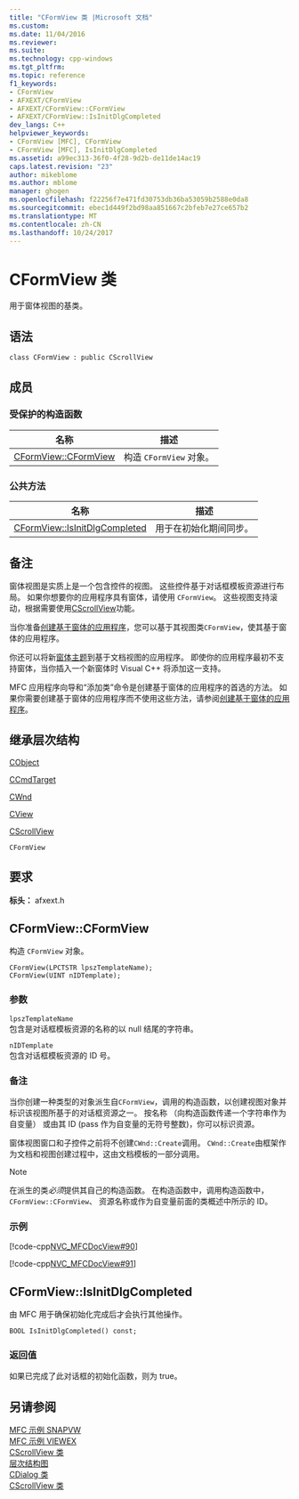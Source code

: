```yaml
---
title: "CFormView 类 |Microsoft 文档"
ms.custom: 
ms.date: 11/04/2016
ms.reviewer: 
ms.suite: 
ms.technology: cpp-windows
ms.tgt_pltfrm: 
ms.topic: reference
f1_keywords:
- CFormView
- AFXEXT/CFormView
- AFXEXT/CFormView::CFormView
- AFXEXT/CFormView::IsInitDlgCompleted
dev_langs: C++
helpviewer_keywords:
- CFormView [MFC], CFormView
- CFormView [MFC], IsInitDlgCompleted
ms.assetid: a99ec313-36f0-4f28-9d2b-de11de14ac19
caps.latest.revision: "23"
author: mikeblome
ms.author: mblome
manager: ghogen
ms.openlocfilehash: f22256f7e471fd30753db36ba53059b2588e0da8
ms.sourcegitcommit: ebec1d449f2bd98aa851667c2bfeb7e27ce657b2
ms.translationtype: MT
ms.contentlocale: zh-CN
ms.lasthandoff: 10/24/2017
---
```

# <a name="cformview-class"></a>CFormView 类
用于窗体视图的基类。  
  
## <a name="syntax"></a>语法  
  
```  
class CFormView : public CScrollView  
```  
  
## <a name="members"></a>成员  
  
### <a name="protected-constructors"></a>受保护的构造函数  
  
|名称|描述|  
|----------|-----------------|  
|[CFormView::CFormView](#cformview)|构造 `CFormView` 对象。|  
  
### <a name="public-methods"></a>公共方法  
  
|名称|描述|  
|----------|-----------------|  
|[CFormView::IsInitDlgCompleted](#isinitdlgcompleted)|用于在初始化期间同步。|  
  
## <a name="remarks"></a>备注  
 窗体视图是实质上是一个包含控件的视图。 这些控件基于对话框模板资源进行布局。 如果你想要你的应用程序具有窗体，请使用 `CFormView`。 这些视图支持滚动，根据需要使用[CScrollView](../../mfc/reference/cscrollview-class.md)功能。  
  
 当你准备[创建基于窗体的应用程序](../../mfc/reference/creating-a-forms-based-mfc-application.md)，您可以基于其视图类`CFormView`，使其基于窗体的应用程序。  
  
 你还可以将新[窗体主题](../../mfc/form-views-mfc.md)到基于文档视图的应用程序。 即使你的应用程序最初不支持窗体，当你插入一个新窗体时 Visual C++ 将添加这一支持。  
  
 MFC 应用程序向导和“添加类”命令是创建基于窗体的应用程序的首选的方法。 如果你需要创建基于窗体的应用程序而不使用这些方法，请参阅[创建基于窗体的应用程序](../../mfc/reference/creating-a-forms-based-mfc-application.md)。  
  
## <a name="inheritance-hierarchy"></a>继承层次结构  
 [CObject](../../mfc/reference/cobject-class.md)  
  
 [CCmdTarget](../../mfc/reference/ccmdtarget-class.md)  
  
 [CWnd](../../mfc/reference/cwnd-class.md)  
  
 [CView](../../mfc/reference/cview-class.md)  
  
 [CScrollView](../../mfc/reference/cscrollview-class.md)  
  
 `CFormView`  
  
## <a name="requirements"></a>要求  
 **标头：** afxext.h  
  
##  <a name="cformview"></a>CFormView::CFormView  
 构造 `CFormView` 对象。  
  
```  
CFormView(LPCTSTR lpszTemplateName);  
CFormView(UINT nIDTemplate);
```  
  
### <a name="parameters"></a>参数  
 `lpszTemplateName`  
 包含是对话框模板资源的名称的以 null 结尾的字符串。  
  
 `nIDTemplate`  
 包含对话框模板资源的 ID 号。  
  
### <a name="remarks"></a>备注  
 当你创建一种类型的对象派生自`CFormView`，调用的构造函数，以创建视图对象并标识该视图所基于的对话框资源之一。 按名称 （向构造函数传递一个字符串作为自变量） 或由其 ID (pass 作为自变量的无符号整数)，你可以标识资源。  
  
 窗体视图窗口和子控件之前将不创建`CWnd::Create`调用。 `CWnd::Create`由框架作为文档和视图创建过程中，这由文档模板的一部分调用。  
  
> [!NOTE]
>  在派生的类*必须*提供其自己的构造函数。 在构造函数中，调用构造函数中， `CFormView::CFormView`、 资源名称或作为自变量前面的类概述中所示的 ID。  
  
### <a name="example"></a>示例  
 [!code-cpp[NVC_MFCDocView#90](../../mfc/codesnippet/cpp/cformview-class_1.h)]  
  
 [!code-cpp[NVC_MFCDocView#91](../../mfc/codesnippet/cpp/cformview-class_2.cpp)]  
  
##  <a name="isinitdlgcompleted"></a>CFormView::IsInitDlgCompleted  
 由 MFC 用于确保初始化完成后才会执行其他操作。  
  
```  
BOOL IsInitDlgCompleted() const;  
```  
  
### <a name="return-value"></a>返回值  
 如果已完成了此对话框的初始化函数，则为 true。  
  
## <a name="see-also"></a>另请参阅  
 [MFC 示例 SNAPVW](../../visual-cpp-samples.md)   
 [MFC 示例 VIEWEX](../../visual-cpp-samples.md)   
 [CScrollView 类](../../mfc/reference/cscrollview-class.md)   
 [层次结构图](../../mfc/hierarchy-chart.md)   
 [CDialog 类](../../mfc/reference/cdialog-class.md)   
 [CScrollView 类](../../mfc/reference/cscrollview-class.md)
